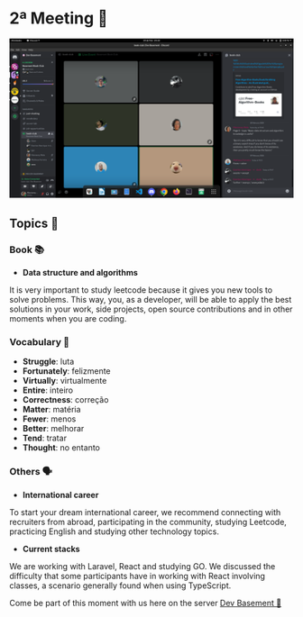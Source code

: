 # 2ª Meeting 🎥

![2ª Meeting](assets/Meeting_2.png)

## Topics 📝

### Book 📚

- **Data structure and algorithms**

It is very important to study leetcode because it gives you new tools to solve problems. This way, you, as a developer, will be able to apply the best solutions in your work, side projects, open source contributions and in other moments when you are coding.

### Vocabulary 📖

- **Struggle**: luta
- **Fortunately**: felizmente
- **Virtually**: virtualmente
- **Entire**: inteiro
- **Correctness**: correção
- **Matter**: matéria
- **Fewer**: menos
- **Better**: melhorar
- **Tend**: tratar
- **Thought**: no entanto

### Others 🗣️

- **International career**

To start your dream international career, we recommend connecting with recruiters from abroad, participating in the community, studying Leetcode, practicing English and studying other technology topics.

- **Current stacks**

We are working with Laravel, React and studying GO. We discussed the difficulty that some participants have in working with React involving classes, a scenario generally found when using TypeScript.

Come be part of this moment with us here on the server [Dev Basement 💜](https://discord.com/invite/basementdevs)